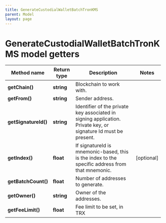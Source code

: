```yaml
---
title: GenerateCustodialWalletBatchTronKMS
parent: Model
layout: page
---
```


# GenerateCustodialWalletBatchTronKMS model getters

Method name | Return type | Description | Notes
------------ | ------------- | ------------- | -------------
**getChain()** | **string** | Blockchain to work with. |
**getFrom()** | **string** | Sender address. |
**getSignatureId()** | **string** | Identifier of the private key associated in signing application. Private key, or signature Id must be present. |
**getIndex()** | **float** | If signatureId is mnemonic-based, this is the index to the specific address from that mnemonic. | [optional]
**getBatchCount()** | **float** | Number of addresses to generate. |
**getOwner()** | **string** | Owner of the addresses. |
**getFeeLimit()** | **float** | Fee limit to be set, in TRX |

